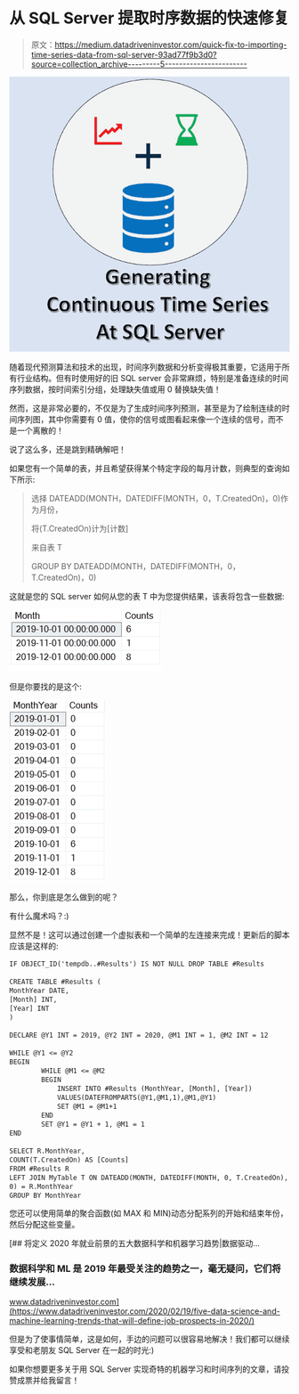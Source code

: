 # 从 SQL Server 提取时序数据的快速修复

> 原文：<https://medium.datadriveninvestor.com/quick-fix-to-importing-time-series-data-from-sql-server-93ad77f9b3d0?source=collection_archive---------5----------------------->

![](img/72a5db172cc1822e699eeccb059363f3.png)

随着现代预测算法和技术的出现，时间序列数据和分析变得极其重要，它适用于所有行业结构。但有时使用好的旧 SQL server 会非常麻烦，特别是准备连续的时间序列数据，按时间索引分组，处理缺失值或用 0 替换缺失值！

然而，这是非常必要的，不仅是为了生成时间序列预测，甚至是为了绘制连续的时间序列图，其中你需要有 0 值，使你的信号或图看起来像一个连续的信号，而不是一个离散的！

说了这么多，还是跳到精确解吧！

如果您有一个简单的表，并且希望获得某个特定字段的每月计数，则典型的查询如下所示:

> 选择 DATEADD(MONTH，DATEDIFF(MONTH，0，T.CreatedOn)，0)作为月份，
> 
> 将(T.CreatedOn)计为[计数]
> 
> 来自表 T
> 
> GROUP BY DATEADD(MONTH，DATEDIFF(MONTH，0，T.CreatedOn)，0)

这就是您的 SQL server 如何从您的表 T 中为您提供结果，该表将包含一些数据:

![](img/43f9c829a379972ed93cd87d2524c396.png)

但是你要找的是这个:

![](img/a521481618e336e879a7655f2630135b.png)

那么，你到底是怎么做到的呢？

有什么魔术吗？:)

显然不是！这可以通过创建一个虚拟表和一个简单的左连接来完成！更新后的脚本应该是这样的:

```
IF OBJECT_ID('tempdb..#Results') IS NOT NULL DROP TABLE #Results

CREATE TABLE #Results ( 
MonthYear DATE,
[Month] INT, 
[Year] INT                         
)

DECLARE @Y1 INT = 2019, @Y2 INT = 2020, @M1 INT = 1, @M2 INT = 12

WHILE @Y1 <= @Y2
BEGIN
        WHILE @M1 <= @M2
        BEGIN
            INSERT INTO #Results (MonthYear, [Month], [Year])
            VALUES(DATEFROMPARTS(@Y1,@M1,1),@M1,@Y1)
            SET @M1 = @M1+1
        END
        SET @Y1 = @Y1 + 1, @M1 = 1
END

SELECT R.MonthYear,
COUNT(T.CreatedOn) AS [Counts]
FROM #Results R
LEFT JOIN MyTable T ON DATEADD(MONTH, DATEDIFF(MONTH, 0, T.CreatedOn), 0) = R.MonthYear
GROUP BY MonthYear
```

您还可以使用简单的聚合函数(如 MAX 和 MIN)动态分配系列的开始和结束年份，然后分配这些变量。

[](https://www.datadriveninvestor.com/2020/02/19/five-data-science-and-machine-learning-trends-that-will-define-job-prospects-in-2020/) [## 将定义 2020 年就业前景的五大数据科学和机器学习趋势|数据驱动…

### 数据科学和 ML 是 2019 年最受关注的趋势之一，毫无疑问，它们将继续发展…

www.datadriveninvestor.com](https://www.datadriveninvestor.com/2020/02/19/five-data-science-and-machine-learning-trends-that-will-define-job-prospects-in-2020/) 

但是为了使事情简单，这是如何，手边的问题可以很容易地解决！我们都可以继续享受和老朋友 SQL Server 在一起的时光:)

如果你想要更多关于用 SQL Server 实现奇特的机器学习和时间序列的文章，请投赞成票并给我留言！